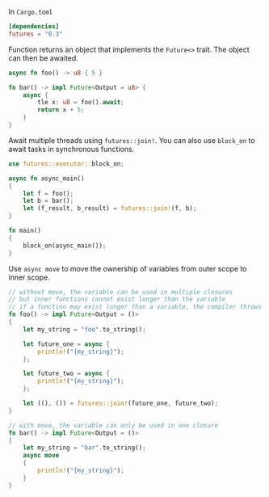 In `Cargo.toml`
```toml
[dependencies]
futures = "0.3"
```

Function returns an object that implements the `Future<>` trait. The object can then be awaited.
```rust
async fn foo() -> u8 { 5 }

fn bar() -> impl Future<Output = u8> {
    async {
        tle x: u8 = foo().await;
        return x + 5;
    }
}
```

Await multiple threads using `futures::join!`.
You can also use `block_on` to await tasks in synchronous functions.
```rust
use futures::executor::block_on;

async fn async_main()
{
	let f = foo();
	let b = bar();
	let (f_result, b_result) = futures::join!(f, b);
}

fn main()
{
	block_on(async_main());
}
```

Use `async move` to move the ownership of variables from outer scope to inner scope.
```rust
// without move, the variable can be used in multiple closures
// but inner functions cannot exist longer than the variable
// if a function may exist longer than a variable, the compiler throws an error
fn foo() -> impl Future<Output = ()>
{
	let my_string = "foo".to_string();

	let future_one = async { 
		println!("{my_string}");
	};

	let future_two = async { 
		println!("{my_string}");
	};

	let ((), ()) = futures::join!(future_one, future_two);
}

// with move, the variable can only be used in one closure
fn bar() -> impl Future<Output = ()>
{
	let my_string = "bar".to_string();
	async move
	{
		println!("{my_string}");
	}
}
```
